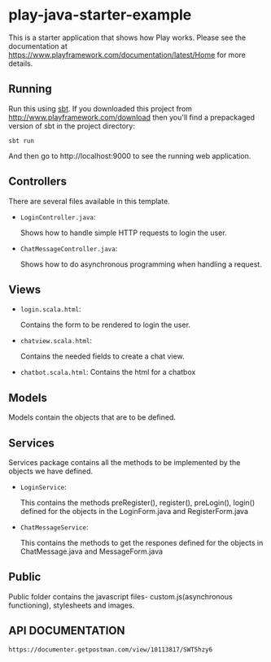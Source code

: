 # play-java-starter-example

This is a starter application that shows how Play works.  Please see the documentation at https://www.playframework.com/documentation/latest/Home for more details.

## Running

Run this using [sbt](http://www.scala-sbt.org/).  If you downloaded this project from http://www.playframework.com/download then you'll find a prepackaged version of sbt in the project directory:

```
sbt run
```

And then go to http://localhost:9000 to see the running web application.

## Controllers

There are several  files available in this template.

- `LoginController.java`:

  Shows how to handle simple HTTP requests to login the user.

- `ChatMessageController.java`:

  Shows how to do asynchronous programming when handling a request.

## Views

- `login.scala.html`:

  Contains the form to be rendered to login the user.

- `chatview.scala.html`:

  Contains the needed fields to create a chat view.

- `chatbot.scala.html`:
  Contains the html for a chatbox
  

## Models

  Models contain the objects that are to be defined.

## Services

  Services package contains all the methods to be implemented by the objects we have defined.
  
- `LoginService`:
    
    This contains the methods preRegister(), register(), preLogin(), login() defined for the objects in the LoginForm.java and            RegisterForm.java
  
- `ChatMessageService`:

    This contains the methods to get the respones defined for the objects in ChatMessage.java and MessageForm.java
  
## Public

  Public folder contains the javascript files- custom.js(asynchronous functioning), stylesheets and images.
  
  
## API DOCUMENTATION

```
https://documenter.getpostman.com/view/10113817/SWT5hzy6
```
  
 
